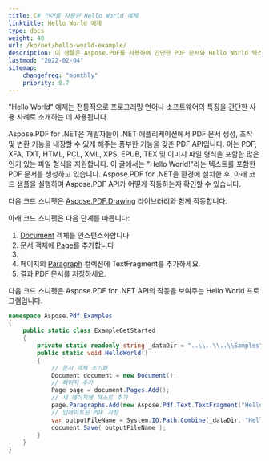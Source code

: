 ```yaml
---
title: C# 언어를 사용한 Hello World 예제
linktitle: Hello World 예제
type: docs
weight: 40
url: /ko/net/hello-world-example/
description: 이 샘플은 Aspose.PDF를 사용하여 간단한 PDF 문서와 Hello World 텍스트를 생성하는 방법을 보여줍니다.
lastmod: "2022-02-04"
sitemap:
    changefreq: "monthly"
    priority: 0.7
---
```

<script type="application/ld+json">
{
    "@context": "https://schema.org",
    "@type": "TechArticle",
    "headline": "C# 언어를 사용한 Hello World 예제",
    "alternativeHeadline": "Aspose.PDF C# 예제",
    "author": {
        "@type": "Person",
        "givenName": "안드리",
        "familyName": "안드루호프스키",
        "url":"https://www.linkedin.com/in/andruhovski/"
    },
    "genre": "PDF 문서 생성",
    "keywords": "pdf, c#, 문서 생성",
    "wordcount": "302",
    "proficiencyLevel":"초보자",
    "publisher": {
        "@type": "Organization",
        "name": "Aspose.PDF 문서 팀",
        "url": "https://products.aspose.com/pdf",
        "logo": "https://www.aspose.cloud/templates/aspose/img/products/pdf/aspose_pdf-for-net.svg",
        "alternateName": "Aspose",
        "sameAs": [
            "https://facebook.com/aspose.pdf/",
            "https://twitter.com/asposepdf",
            "https://www.youtube.com/channel/UCmV9sEg_QWYPi6BJJs7ELOg/featured",
            "https://www.linkedin.com/company/aspose",
            "https://stackoverflow.com/questions/tagged/aspose",
            "https://aspose.quora.com/",
            "https://aspose.github.io/"
        ],
        "contactPoint": [
            {
                "@type": "ContactPoint",
                "telephone": "+1 903 306 1676",
                "contactType": "sales",
                "areaServed": "US",
                "availableLanguage": "en"
            },
            {
                "@type": "ContactPoint",
                "telephone": "+44 141 628 8900",
                "contactType": "sales",
                "areaServed": "GB",
                "availableLanguage": "en"
            },
            {
                "@type": "ContactPoint",
                "telephone": "+61 2 8006 6987",
                "contactType": "sales",
                "areaServed": "AU",
                "availableLanguage": "en"
            }
        ]
    },
    "url": "http://docs.aspose.com/pdf/net/hello-world-example/",
    "mainEntityOfPage": {
        "@type": "WebPage",
        "@id": "http://docs.aspose.com/pdf/net/hello-world-example/"
    },
    "dateModified": "2022-02-04",
    "description": "이 샘플은 Aspose.PDF를 사용하여 간단한 PDF 문서와 Hello World 텍스트를 생성하는 방법을 보여줍니다.",
    "articleBody": "프로그래밍 언어나 소프트웨어의 기능을 소개하는 데 전통적으로 사용되는 \"Hello World\" 예제입니다.\n.NET 응용 프로그램에서 PDF 문서 생성, 조작 및 변환 기능을 포함할 수 있도록 해주는 기능이 풍부한 PDF API인 Aspose.PDF for .NET을 사용하고 있습니다. PDF, XFA, TXT, HTML, PCL, XML, XPS, EPUB, TEX 및 이미지 파일 포맷을 지원합니다. 본 기사에서는 \"Hello World!\" 텍스트를 포함하는 PDF 문서를 생성합니다. Aspose.PDF for .NET을 환경에 설치한 후, 아래 코드 샘플을 실행하여 Aspose.PDF API의 작동 방식을 확인할 수 있습니다.\n아래 코드 스니펫은 다음과 같은 단계를 따릅니다:\n1. Document 객체를 인스턴스화합니다\n2. 문서 객체에 페이지를 추가합니다\n3. TextFragment를 생성합니다\n4. 페이지의 Paragraph 컬렉션에 TextFragment를 추가합니다\n5. 결과 PDF 문서를 저장합니다\n다음 코드 스니펫은 Aspose.PDF for .NET API의 작동을 보여주는 Hello World 프로그램입니다."
}
</script>
"Hello World" 예제는 전통적으로 프로그래밍 언어나 소프트웨어의 특징을 간단한 사용 사례로 소개하는 데 사용됩니다.

Aspose.PDF for .NET은 개발자들이 .NET 애플리케이션에서 PDF 문서 생성, 조작 및 변환 기능을 내장할 수 있게 해주는 풍부한 기능을 갖춘 PDF API입니다. 이는 PDF, XFA, TXT, HTML, PCL, XML, XPS, EPUB, TEX 및 이미지 파일 형식을 포함한 많은 인기 있는 파일 형식을 지원합니다. 이 글에서는 "Hello World!"라는 텍스트를 포함한 PDF 문서를 생성하고 있습니다. Aspose.PDF for .NET을 환경에 설치한 후, 아래 코드 샘플을 실행하여 Aspose.PDF API가 어떻게 작동하는지 확인할 수 있습니다.

다음 코드 스니펫은 [Aspose.PDF.Drawing](/pdf/ko/net/drawing/) 라이브러리와 함께 작동합니다.

아래 코드 스니펫은 다음 단계를 따릅니다:

1. [Document](https://reference.aspose.com/pdf/net/aspose.pdf/document) 객체를 인스턴스화합니다
1. 문서 객체에 [Page](https://reference.aspose.com/pdf/net/aspose.pdf/page)를 추가합니다
1.
1. 페이지의 [Paragraph](https://reference.aspose.com/pdf/net/aspose.pdf/page/properties/paragraphs) 컬렉션에 TextFragment를 추가하세요.
1. 결과 PDF 문서를 [저장](https://reference.aspose.com/pdf/net/aspose.pdf.document/save/methods/4)하세요.

다음 코드 스니펫은 Aspose.PDF for .NET API의 작동을 보여주는 Hello World 프로그램입니다.

```csharp
namespace Aspose.Pdf.Examples
{
    public static class ExampleGetStarted
    {
        private static readonly string _dataDir = "..\\..\\..\\Samples";
        public static void HelloWorld()
        {
            // 문서 객체 초기화
            Document document = new Document();
            // 페이지 추가
            Page page = document.Pages.Add();
            // 새 페이지에 텍스트 추가
            page.Paragraphs.Add(new Aspose.Pdf.Text.TextFragment("Hello World!"));
            // 업데이트된 PDF 저장
            var outputFileName = System.IO.Path.Combine(_dataDir, "HelloWorld_out.pdf");
            document.Save( outputFileName );
        }
    }
}
```
